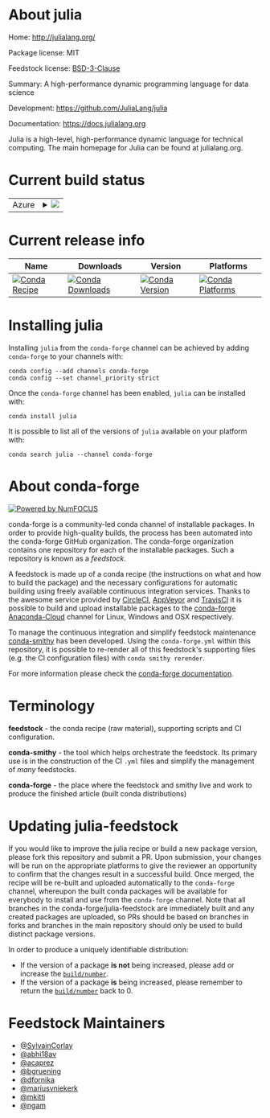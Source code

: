 About julia
===========

Home: http://julialang.org/

Package license: MIT

Feedstock license: [BSD-3-Clause](https://github.com/conda-forge/julia-feedstock/blob/master/LICENSE.txt)

Summary: A high-performance dynamic programming language for data science

Development: https://github.com/JuliaLang/julia

Documentation: https://docs.julialang.org

Julia is a high-level, high-performance dynamic language for technical computing.
The main homepage for Julia can be found at julialang.org.


Current build status
====================


<table>
    
  <tr>
    <td>Azure</td>
    <td>
      <details>
        <summary>
          <a href="https://dev.azure.com/conda-forge/feedstock-builds/_build/latest?definitionId=3035&branchName=master">
            <img src="https://dev.azure.com/conda-forge/feedstock-builds/_apis/build/status/julia-feedstock?branchName=master">
          </a>
        </summary>
        <table>
          <thead><tr><th>Variant</th><th>Status</th></tr></thead>
          <tbody><tr>
              <td>linux_64</td>
              <td>
                <a href="https://dev.azure.com/conda-forge/feedstock-builds/_build/latest?definitionId=3035&branchName=master">
                  <img src="https://dev.azure.com/conda-forge/feedstock-builds/_apis/build/status/julia-feedstock?branchName=master&jobName=linux&configuration=linux_64_" alt="variant">
                </a>
              </td>
            </tr><tr>
              <td>linux_aarch64</td>
              <td>
                <a href="https://dev.azure.com/conda-forge/feedstock-builds/_build/latest?definitionId=3035&branchName=master">
                  <img src="https://dev.azure.com/conda-forge/feedstock-builds/_apis/build/status/julia-feedstock?branchName=master&jobName=linux&configuration=linux_aarch64_" alt="variant">
                </a>
              </td>
            </tr><tr>
              <td>linux_ppc64le</td>
              <td>
                <a href="https://dev.azure.com/conda-forge/feedstock-builds/_build/latest?definitionId=3035&branchName=master">
                  <img src="https://dev.azure.com/conda-forge/feedstock-builds/_apis/build/status/julia-feedstock?branchName=master&jobName=linux&configuration=linux_ppc64le_" alt="variant">
                </a>
              </td>
            </tr><tr>
              <td>osx_64</td>
              <td>
                <a href="https://dev.azure.com/conda-forge/feedstock-builds/_build/latest?definitionId=3035&branchName=master">
                  <img src="https://dev.azure.com/conda-forge/feedstock-builds/_apis/build/status/julia-feedstock?branchName=master&jobName=osx&configuration=osx_64_" alt="variant">
                </a>
              </td>
            </tr>
          </tbody>
        </table>
      </details>
    </td>
  </tr>
</table>

Current release info
====================

| Name | Downloads | Version | Platforms |
| --- | --- | --- | --- |
| [![Conda Recipe](https://img.shields.io/badge/recipe-julia-green.svg)](https://anaconda.org/conda-forge/julia) | [![Conda Downloads](https://img.shields.io/conda/dn/conda-forge/julia.svg)](https://anaconda.org/conda-forge/julia) | [![Conda Version](https://img.shields.io/conda/vn/conda-forge/julia.svg)](https://anaconda.org/conda-forge/julia) | [![Conda Platforms](https://img.shields.io/conda/pn/conda-forge/julia.svg)](https://anaconda.org/conda-forge/julia) |

Installing julia
================

Installing `julia` from the `conda-forge` channel can be achieved by adding `conda-forge` to your channels with:

```
conda config --add channels conda-forge
conda config --set channel_priority strict
```

Once the `conda-forge` channel has been enabled, `julia` can be installed with:

```
conda install julia
```

It is possible to list all of the versions of `julia` available on your platform with:

```
conda search julia --channel conda-forge
```


About conda-forge
=================

[![Powered by
NumFOCUS](https://img.shields.io/badge/powered%20by-NumFOCUS-orange.svg?style=flat&colorA=E1523D&colorB=007D8A)](https://numfocus.org)

conda-forge is a community-led conda channel of installable packages.
In order to provide high-quality builds, the process has been automated into the
conda-forge GitHub organization. The conda-forge organization contains one repository
for each of the installable packages. Such a repository is known as a *feedstock*.

A feedstock is made up of a conda recipe (the instructions on what and how to build
the package) and the necessary configurations for automatic building using freely
available continuous integration services. Thanks to the awesome service provided by
[CircleCI](https://circleci.com/), [AppVeyor](https://www.appveyor.com/)
and [TravisCI](https://travis-ci.com/) it is possible to build and upload installable
packages to the [conda-forge](https://anaconda.org/conda-forge)
[Anaconda-Cloud](https://anaconda.org/) channel for Linux, Windows and OSX respectively.

To manage the continuous integration and simplify feedstock maintenance
[conda-smithy](https://github.com/conda-forge/conda-smithy) has been developed.
Using the ``conda-forge.yml`` within this repository, it is possible to re-render all of
this feedstock's supporting files (e.g. the CI configuration files) with ``conda smithy rerender``.

For more information please check the [conda-forge documentation](https://conda-forge.org/docs/).

Terminology
===========

**feedstock** - the conda recipe (raw material), supporting scripts and CI configuration.

**conda-smithy** - the tool which helps orchestrate the feedstock.
                   Its primary use is in the construction of the CI ``.yml`` files
                   and simplify the management of *many* feedstocks.

**conda-forge** - the place where the feedstock and smithy live and work to
                  produce the finished article (built conda distributions)


Updating julia-feedstock
========================

If you would like to improve the julia recipe or build a new
package version, please fork this repository and submit a PR. Upon submission,
your changes will be run on the appropriate platforms to give the reviewer an
opportunity to confirm that the changes result in a successful build. Once
merged, the recipe will be re-built and uploaded automatically to the
`conda-forge` channel, whereupon the built conda packages will be available for
everybody to install and use from the `conda-forge` channel.
Note that all branches in the conda-forge/julia-feedstock are
immediately built and any created packages are uploaded, so PRs should be based
on branches in forks and branches in the main repository should only be used to
build distinct package versions.

In order to produce a uniquely identifiable distribution:
 * If the version of a package **is not** being increased, please add or increase
   the [``build/number``](https://docs.conda.io/projects/conda-build/en/latest/resources/define-metadata.html#build-number-and-string).
 * If the version of a package **is** being increased, please remember to return
   the [``build/number``](https://docs.conda.io/projects/conda-build/en/latest/resources/define-metadata.html#build-number-and-string)
   back to 0.

Feedstock Maintainers
=====================

* [@SylvainCorlay](https://github.com/SylvainCorlay/)
* [@abhi18av](https://github.com/abhi18av/)
* [@acaprez](https://github.com/acaprez/)
* [@bgruening](https://github.com/bgruening/)
* [@dfornika](https://github.com/dfornika/)
* [@mariusvniekerk](https://github.com/mariusvniekerk/)
* [@mkitti](https://github.com/mkitti/)
* [@ngam](https://github.com/ngam/)

